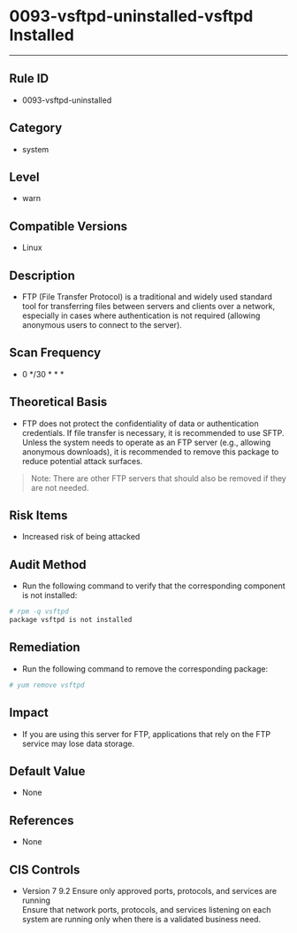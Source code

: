 # 0093-vsftpd-uninstalled-vsftpd Installed

---

## Rule ID

- 0093-vsftpd-uninstalled


## Category

- system


## Level

- warn


## Compatible Versions

- Linux


## Description

- FTP (File Transfer Protocol) is a traditional and widely used standard tool for transferring files between servers and clients over a network, especially in cases where authentication is not required (allowing anonymous users to connect to the server).


## Scan Frequency

- 0 */30 * * *


## Theoretical Basis

- FTP does not protect the confidentiality of data or authentication credentials. If file transfer is necessary, it is recommended to use SFTP. Unless the system needs to operate as an FTP server (e.g., allowing anonymous downloads), it is recommended to remove this package to reduce potential attack surfaces.
> Note: There are other FTP servers that should also be removed if they are not needed.


## Risk Items

- Increased risk of being attacked


## Audit Method

- Run the following command to verify that the corresponding component is not installed:
```bash
# rpm -q vsftpd
package vsftpd is not installed
```


## Remediation

- Run the following command to remove the corresponding package:
```bash
# yum remove vsftpd
```


## Impact

- If you are using this server for FTP, applications that rely on the FTP service may lose data storage.


## Default Value

- None


## References

- None


## CIS Controls

- Version 7
  9.2 Ensure only approved ports, protocols, and services are running  
  Ensure that network ports, protocols, and services listening on each system are running only when there is a validated business need.